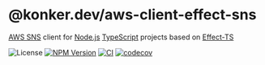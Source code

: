 # @konker.dev/aws-client-effect-sns

[AWS SNS](https://aws.amazon.com/sns/) client for [Node.js](https://nodejs.org/) [TypeScript](https://www.typescriptlang.org/) projects based on [Effect-TS](https://www.effect.website/)

![License](https://img.shields.io/github/license/konkerdotdev/aws-client-effect-sns)
[![NPM Version](https://img.shields.io/npm/v/%40konker.dev%2Faws-client-effect-sns)](https://www.npmjs.com/package/@konker.dev/aws-client-effect-sns)
[![CI](https://github.com/konkerdotdev/aws-client-effect-sns/actions/workflows/ci.yml/badge.svg)](https://github.com/konkerdotdev/aws-client-effect-sns/actions/workflows/ci.yml)
[![codecov](https://codecov.io/gh/konkerdotdev/aws-client-effect-sns/graph/badge.svg?token=W3BFLXCWTH)](https://codecov.io/gh/konkerdotdev/aws-client-effect-sns)
